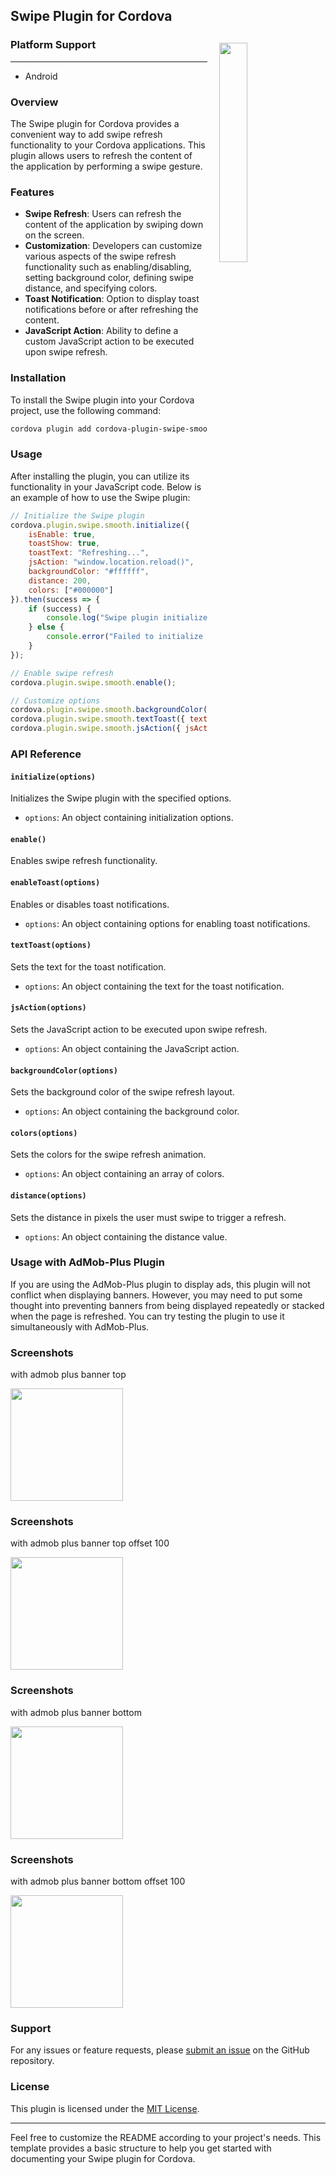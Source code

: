## Swipe Plugin for Cordova

<img src="./images/1.gif"  width="30%" align="right" hspace="19" vspace="12" />

### Platform Support
-------------------------------------------------------
- Android

### Overview

The Swipe plugin for Cordova provides a convenient way to add swipe refresh functionality to your Cordova applications. This plugin allows users to refresh the content of the application by performing a swipe gesture.

### Features

- **Swipe Refresh**: Users can refresh the content of the application by swiping down on the screen.
- **Customization**: Developers can customize various aspects of the swipe refresh functionality such as enabling/disabling, setting background color, defining swipe distance, and specifying colors.
- **Toast Notification**: Option to display toast notifications before or after refreshing the content.
- **JavaScript Action**: Ability to define a custom JavaScript action to be executed upon swipe refresh.


### Installation

To install the Swipe plugin into your Cordova project, use the following command:

```bash
cordova plugin add cordova-plugin-swipe-smooth
```

### Usage

After installing the plugin, you can utilize its functionality in your JavaScript code. Below is an example of how to use the Swipe plugin:

```javascript
// Initialize the Swipe plugin
cordova.plugin.swipe.smooth.initialize({
    isEnable: true,
    toastShow: true,
    toastText: "Refreshing...",
    jsAction: "window.location.reload()",
    backgroundColor: "#ffffff",
    distance: 200,
    colors: ["#000000"]
}).then(success => {
    if (success) {
        console.log("Swipe plugin initialized successfully");
    } else {
        console.error("Failed to initialize Swipe plugin");
    }
});

// Enable swipe refresh
cordova.plugin.swipe.smooth.enable();

// Customize options
cordova.plugin.swipe.smooth.backgroundColor({ backgroundColor: "#f0f0f0" });
cordova.plugin.swipe.smooth.textToast({ text: "Pull down to refresh" });
cordova.plugin.swipe.smooth.jsAction({ jsAction: "customRefreshFunction()" });
```

### API Reference

#### `initialize(options)`

Initializes the Swipe plugin with the specified options.

- `options`: An object containing initialization options.

#### `enable()`

Enables swipe refresh functionality.

#### `enableToast(options)`

Enables or disables toast notifications.

- `options`: An object containing options for enabling toast notifications.

#### `textToast(options)`

Sets the text for the toast notification.

- `options`: An object containing the text for the toast notification.

#### `jsAction(options)`

Sets the JavaScript action to be executed upon swipe refresh.

- `options`: An object containing the JavaScript action.

#### `backgroundColor(options)`

Sets the background color of the swipe refresh layout.

- `options`: An object containing the background color.

#### `colors(options)`

Sets the colors for the swipe refresh animation.

- `options`: An object containing an array of colors.

#### `distance(options)`

Sets the distance in pixels the user must swipe to trigger a refresh.

- `options`: An object containing the distance value.


### Usage with AdMob-Plus Plugin

If you are using the AdMob-Plus plugin to display ads, this plugin will not conflict when displaying banners. However, you may need to put some thought into preventing banners from being displayed repeatedly or stacked when the page is refreshed. You can try testing the plugin to use it simultaneously with AdMob-Plus.

### Screenshots

with admob plus banner top

<img src="./images/2.gif" width="180px"/>

### Screenshots

with admob plus banner top offset 100

<img src="./images/3.gif" width="180px"/>

### Screenshots

with admob plus banner bottom

<img src="./images/4.gif" width="180px"/>

### Screenshots

with admob plus banner bottom offset 100

<img src="./images/5.gif" width="180px"/>



### Support

For any issues or feature requests, please [submit an issue](<issue-tracker-url>) on the GitHub repository.

### License

This plugin is licensed under the [MIT License](<license-url>).

---

Feel free to customize the README according to your project's needs. This template provides a basic structure to help you get started with documenting your Swipe plugin for Cordova.
